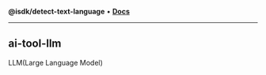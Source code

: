 **@isdk/detect-text-language** • [**Docs**](globals.md)

***

## ai-tool-llm

LLM(Large Language Model)
